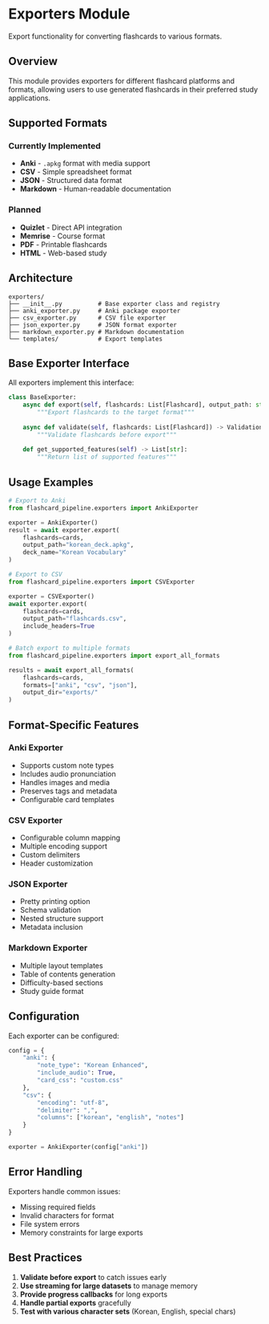 # Exporters Module

Export functionality for converting flashcards to various formats.

## Overview

This module provides exporters for different flashcard platforms and formats, allowing users to use generated flashcards in their preferred study applications.

## Supported Formats

### Currently Implemented
- **Anki** - `.apkg` format with media support
- **CSV** - Simple spreadsheet format
- **JSON** - Structured data format
- **Markdown** - Human-readable documentation

### Planned
- **Quizlet** - Direct API integration
- **Memrise** - Course format
- **PDF** - Printable flashcards
- **HTML** - Web-based study

## Architecture

```
exporters/
├── __init__.py          # Base exporter class and registry
├── anki_exporter.py     # Anki package exporter
├── csv_exporter.py      # CSV file exporter
├── json_exporter.py     # JSON format exporter
├── markdown_exporter.py # Markdown documentation
└── templates/           # Export templates
```

## Base Exporter Interface

All exporters implement this interface:

```python
class BaseExporter:
    async def export(self, flashcards: List[Flashcard], output_path: str) -> ExportResult:
        """Export flashcards to the target format"""
        
    async def validate(self, flashcards: List[Flashcard]) -> ValidationResult:
        """Validate flashcards before export"""
        
    def get_supported_features(self) -> List[str]:
        """Return list of supported features"""
```

## Usage Examples

```python
# Export to Anki
from flashcard_pipeline.exporters import AnkiExporter

exporter = AnkiExporter()
result = await exporter.export(
    flashcards=cards,
    output_path="korean_deck.apkg",
    deck_name="Korean Vocabulary"
)

# Export to CSV
from flashcard_pipeline.exporters import CSVExporter

exporter = CSVExporter()
await exporter.export(
    flashcards=cards,
    output_path="flashcards.csv",
    include_headers=True
)

# Batch export to multiple formats
from flashcard_pipeline.exporters import export_all_formats

results = await export_all_formats(
    flashcards=cards,
    formats=["anki", "csv", "json"],
    output_dir="exports/"
)
```

## Format-Specific Features

### Anki Exporter
- Supports custom note types
- Includes audio pronunciation
- Handles images and media
- Preserves tags and metadata
- Configurable card templates

### CSV Exporter
- Configurable column mapping
- Multiple encoding support
- Custom delimiters
- Header customization

### JSON Exporter
- Pretty printing option
- Schema validation
- Nested structure support
- Metadata inclusion

### Markdown Exporter
- Multiple layout templates
- Table of contents generation
- Difficulty-based sections
- Study guide format

## Configuration

Each exporter can be configured:

```python
config = {
    "anki": {
        "note_type": "Korean Enhanced",
        "include_audio": True,
        "card_css": "custom.css"
    },
    "csv": {
        "encoding": "utf-8",
        "delimiter": ",",
        "columns": ["korean", "english", "notes"]
    }
}

exporter = AnkiExporter(config["anki"])
```

## Error Handling

Exporters handle common issues:
- Missing required fields
- Invalid characters for format
- File system errors
- Memory constraints for large exports

## Best Practices

1. **Validate before export** to catch issues early
2. **Use streaming for large datasets** to manage memory
3. **Provide progress callbacks** for long exports
4. **Handle partial exports** gracefully
5. **Test with various character sets** (Korean, English, special chars)
